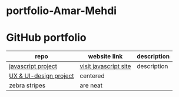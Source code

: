 # portfolio-Amar-Mehdi





# GitHub portfolio



| repo        |  website link   | description |
| ------------- |-------------| -------------| 
| [javascript project](https://github.com/amariths/javascript-project)  | [visit javascript site](https://amariths.github.io/javascript-project/) | description |
| [UX & UI-design project](https://github.com/amariths/UX-UI-projekt)     | centered      |  |
| zebra stripes | are neat      | 
